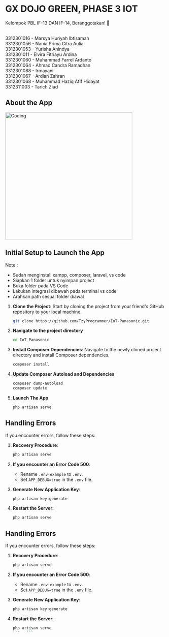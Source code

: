 # GX DOJO GREEN, PHASE 3 IOT

Kelompok PBL IF-13 DAN IF-14, Beranggotakan! 🚀

<br>
3312301016 - Marsya Huriyah Ibtisamah
<br>
3312301056 - Nania Prima Citra Aulia
<br>
3312301053 - Yurisha Anindya 
<br>
3312301011 - Elvira Fitriayu Ardina 
<br>
3312301060 - Muhammad Farrel Ardanto
<br>
3312301064 - Ahmad Candra Ramadhan
<br>
3312301088 - Irmayani
<br>
3312301067 - Ardian Zahran
<br>
3312301068 - Muhammad Haziq Afif Hidayat
<br>
3312311003 - Tarich Ziad
<br>

## About the App
<!-- gambar taro di src -->
<img align="center" alt="Coding" width="400" src=""> 


## Initial Setup to Launch the App

Note : 
- Sudah menginstall xampp, composer, laravel, vs code
- Siapkan 1 folder untuk nyimpan project
- Buka folder pada VS Code
- Lakukan integrasi dibawah pada terminal vs code 
- Arahkan path sesuai folder diawal

1. **Clone the Project**: Start by cloning the project from your friend's GitHub repository to your local machine.

   ```bash
   git clone https://github.com/TzyProgrammer/IoT-Panasonic.git
   ```

2. **Navigate to the project directory**
   ```bash
   cd IoT_Panasonic

3. **Install Composer Dependencies**: Navigate to the newly cloned project directory and install Composer dependencies.

   ```bash
   composer install
   ```

4. **Update Composer Autoload and Dependencies**
   
   ```bash
   composer dump-autoload
   composer update
   ```

5. **Launch The App**
   ```bash
   php artisan serve
   ```
## Handling Errors

If you encounter errors, follow these steps:

1. **Recovery Procedure**:

   ```bash
   php artisan serve
   ```

2. **If you encounter an Error Code 500**:

   - Rename `.env-example` to `.env`.
   - Set `APP_DEBUG=true` in the `.env` file.

3. **Generate New Application Key**:

   ```bash
   php artisan key:generate
   ```

4. **Restart the Server**:

   ```bash
   php artisan serve

## Handling Errors

If you encounter errors, follow these steps:

1. **Recovery Procedure**:

   ```bash
   php artisan serve
   ```

2. **If you encounter an Error Code 500**:

   - Rename `.env-example` to `.env`.
   - Set `APP_DEBUG=true` in the `.env` file.

3. **Generate New Application Key**:

   ```bash
   php artisan key:generate
   ```

4. **Restart the Server**:

   ```bash
   php artisan serve
   ```   ```


